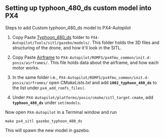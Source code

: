 ## Setting up typhoon_480_ds custom model into PX4

Steps to add Custom typhoon_480_ds model to PX4-Autopilot

1. Copy Paste [Typhoon_480_ds](custom_model/typhoon_480_DepthSensing) folder to `PX4-Autopilot/Tools/sitl/gazebo/models/`. This folder holds the 3D files and structuring of the drone, and how it'll look in the SITL.

2. Copy Paste [Airframe](/custom_model/typhoon_480_DepthSensing/Airframe/1002_typhoon_480_ds) to `PX4-Autopilot/ROMFS/px4fmu_common/init.d-posix/airframes/`. This file holds data about the airframe, and how each motor works. 

3. In the same folder i.e., `PX4-Autopilot/ROMFS/px4fmu_common/init.d-posix/airframes/` open *CMakeLists.txt* and add **`1002_typhoon_480_ds`** to the list under `px4_add_romfs_files(`.

4. Under `PX4-Autopilot/platforms/posix/cmake/sitl_target.cmake`, add **`typhoon_480_ds`** under `set(models`.

Now open `PX4-Autopilot` in a Terminal window and run 

```make px4_sitl gazebo_typhoon_480_ds```

This will spawn the new model in gazebo.